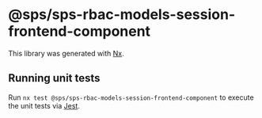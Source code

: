 # @sps/sps-rbac-models-session-frontend-component

This library was generated with [Nx](https://nx.dev).

## Running unit tests

Run `nx test @sps/sps-rbac-models-session-frontend-component` to execute the unit tests via [Jest](https://jestjs.io).
